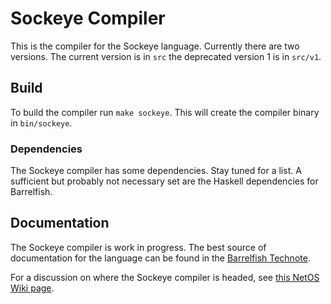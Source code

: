 # Sockeye Compiler
This is the compiler for the Sockeye language.
Currently there are two versions.
The current version is in `src` the deprecated version 1 is in `src/v1`.

## Build
To build the compiler run `make sockeye`.
This will create the compiler binary in `bin/sockeye`.

### Dependencies
The Sockeye compiler has some dependencies. Stay tuned for a list. A sufficient but probably not necessary set are the Haskell dependencies for Barrelfish.

## Documentation
The Sockeye compiler is work in progress.
The best source of documentation for the language can be found in the [Barrelfish Technote](http://www.barrelfish.org/publications/TN-025-Sockeye.pdf).

For a discussion on where the Sockeye compiler is headed, see [this NetOS Wiki page](https://wiki.netos.ethz.ch/Sockeye/Language).
